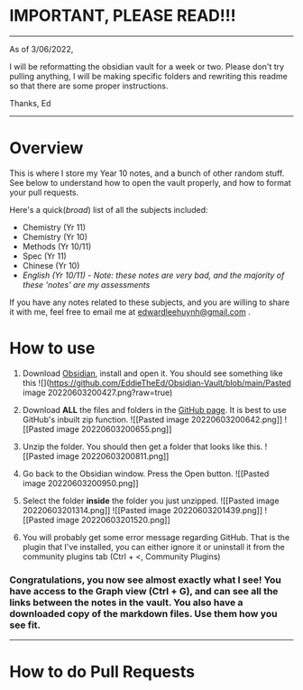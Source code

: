 # IMPORTANT, PLEASE READ!!!
--- 
As of 3/06/2022,

I will be reformatting the obsidian vault for a week or two. Please don't try pulling anything, I will be making specific folders and rewriting this readme so that there are some proper instructions. 

Thanks, Ed

---
# Overview
This is where I store my Year 10 notes, and a bunch of other random stuff. See below to understand how to open the vault properly, and how to format your pull requests.

Here's a quick(*broad*) list of all the subjects included:

- Chemistry (Yr 11)
- Chemistry (Yr 10)
- Methods (Yr 10/11)
- Spec (Yr 11)
- Chinese (Yr 10)
- *English (Yr 10/11) - Note: these notes are very bad, and the majority of these 'notes' are my assessments*

If you have any notes related to these subjects, and you are willing to share it with me, feel free to email me at edwardleehuynh@gmail.com .

# How to use

1. Download [Obsidian](https://obsidian.md/), install and open it. You should see something like this
![](https://github.com/EddieTheEd/Obsidian-Vault/blob/main/Pasted image 20220603200427.png?raw=true)

2. Download **ALL** the files and folders in the [GitHub page](https://github.com/EddieTheEd/Obsidian-Vault). It is best to use GitHub's inbuilt zip function.
![[Pasted image 20220603200642.png]]
![[Pasted image 20220603200655.png]]

3. Unzip the folder. You should then get a folder that looks like this.
![[Pasted image 20220603200811.png]]

4. Go back to the Obsidian window. Press the Open button.
![[Pasted image 20220603200950.png]]

5. Select the folder **inside** the folder you just unzipped.
![[Pasted image 20220603201314.png]]
![[Pasted image 20220603201439.png]]
![[Pasted image 20220603201520.png]]
7. You will probably get some error message regarding GitHub. That is the plugin that I've installed, you can either ignore it or uninstall it from the community plugins tab (Ctrl + <, Community Plugins)

### **Congratulations, you now see almost exactly what I see! You have access to the Graph view (Ctrl + G), and can see all the links between the notes in the vault. You also have a downloaded copy of the markdown files. Use them how you see fit.**

---
# How to do Pull Requests
